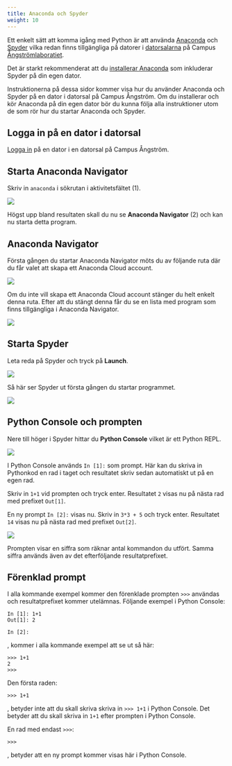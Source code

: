 ```yaml
---
title: Anaconda och Spyder
weight: 10
---
```


Ett enkelt sätt att komma igång med Python är att använda [Anaconda][anaconda]
och [Spyder][spyder] vilka redan finns tillgängliga på datorer i [datorsalarna][computer-rooms] på Campus
[Ångströmlaboratiet][ångström]. 

Det är starkt rekommenderat att du [installerar Anaconda][download] som
inkluderar Spyder på din egen dator.

Instruktionerna på dessa sidor kommer visa hur du använder Anaconda och Spyder på en dator
i datorsal på Campus Ångström. Om du installerar och kör Anaconda på din egen
dator bör du kunna följa alla instruktioner utom de som rör hur du startar
Anaconda och Spyder.

[computer-rooms]: computer-rooms/#campus-ångströmlaboratoriet
[ångström]: https://angstrom.uu.se/
[anaconda]: https://www.anaconda.com/
[spyder]: https://www.spyder-ide.org/
[download]: https://www.anaconda.com/download/

## Logga in på en dator i datorsal

[Logga in][login] på en dator i en datorsal på Campus Ångström. 

[login]: computer-rooms/#logga-in-p%C3%A5-dator-i-datorsal-p%C3%A5-campus-%C3%A5ngstr%C3%B6m

## Starta Anaconda Navigator

Skriv in `anaconda` i sökrutan i aktivitetsfältet (1).

![](/images/python/spyder/search-anaconda-navigator.png)

Högst upp bland resultaten skall du nu se  **Anaconda Navigator** (2) och
kan nu starta detta program. 

## Anaconda Navigator

Första gången du startar Anaconda Navigator möts du av följande ruta där du får
valet att skapa ett Anaconda Cloud account. 

![](/images/python/spyder/cloud-login.png)

Om du inte vill skapa ett Anaconda Cloud account stänger du helt enkelt denna
ruta. Efter att du stängt denna får du se en lista med program som finns
tillgängliga i Anaconda Navigator. 

![](/images/python/spyder/navigator.png)

## Starta Spyder

Leta reda på Spyder och tryck på **Launch**. 

![](/images/python/spyder/launch-spyder.png)

Så här ser Spyder ut första gången du startar programmet. 

![](/images/python/spyder/first-look.png)

## Python Console och prompten

Nere till höger i Spyder hittar du **Python Console** vilket är ett Python REPL. 

![](/images/python/spyder/python-console.png)

I Python Console används `In [1]:` som prompt. Här kan du skriva in Pythonkod en
rad i taget och resultatet skriv sedan automatiskt ut på en egen rad. 

Skriv in `1+1` vid prompten och tryck enter. Resultatet `2` visas nu på nästa rad med prefixet `Out[1]`. 

En ny prompt `In [2]:` visas nu. Skriv in `3*3 + 5` och tryck enter. Resultatet
`14` visas nu på nästa rad med prefixet `Out[2]`.  

![](/images/python/spyder/console-first-try.png)

Prompten visar en siffra som räknar antal kommandon du utfört. Samma siffra
används även av det efterföljande resultatprefixet. 

## Förenklad prompt 

I alla kommande exempel kommer den förenklade prompten `>>>` användas och
resultatprefixet kommer utelämnas. Följande exempel i Python Console:

``` text
In [1]: 1+1
Out[1]: 2

In [2]: 
```

, kommer i alla kommande exempel att se ut så här: 

``` text
>>> 1+1
2
>>> 
```

Den första raden: 

``` text
>>> 1+1
```

, betyder inte att du skall skriva skriva in `>>> 1+1` i Python Console. Det
betyder att du skall skriva in `1+1` efter prompten i Python Console. 

En rad med endast `>>>`: 

``` text 
>>>
```` 

, betyder att en ny prompt kommer visas här i Python Console. 